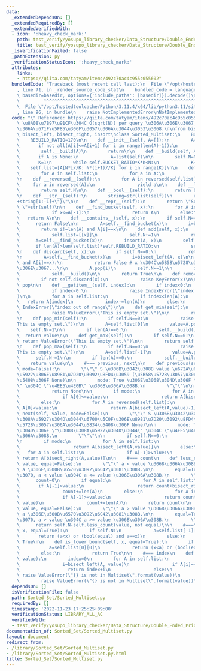 ```yaml
---
data:
  _extendedDependsOn: []
  _extendedRequiredBy: []
  _extendedVerifiedWith:
  - icon: ':heavy_check_mark:'
    path: test_verify/yosupo_library_checker/Data_Structure/Double_Ended_Priority_Queue-Sorted_Multiset.test.py
    title: test_verify/yosupo_library_checker/Data_Structure/Double_Ended_Priority_Queue-Sorted_Multiset.test.py
  _isVerificationFailed: false
  _pathExtension: py
  _verificationStatusIcon: ':heavy_check_mark:'
  attributes:
    links:
    - https://qiita.com/tatyam/items/492c70ac4c955c055602"
  bundledCode: "Traceback (most recent call last):\n  File \"/opt/hostedtoolcache/Python/3.11.4/x64/lib/python3.11/site-packages/onlinejudge_verify/documentation/build.py\"\
    , line 71, in _render_source_code_stat\n    bundled_code = language.bundle(stat.path,\
    \ basedir=basedir, options={'include_paths': [basedir]}).decode()\n          \
    \         ^^^^^^^^^^^^^^^^^^^^^^^^^^^^^^^^^^^^^^^^^^^^^^^^^^^^^^^^^^^^^^^^^^^^^^^^^^^^^^^^^\n\
    \  File \"/opt/hostedtoolcache/Python/3.11.4/x64/lib/python3.11/site-packages/onlinejudge_verify/languages/python.py\"\
    , line 96, in bundle\n    raise NotImplementedError\nNotImplementedError\n"
  code: "\" Reference: https://qiita.com/tatyam/items/492c70ac4c955c055602\"\n# \u203B\
    \ \u8A08\u7B97\u91CF\u304C O(sqrt(N)) per query \u306A\u306E\u3067, \u904E\u5EA6\
    \u306A\u671F\u5F85\u306F\u3057\u306A\u3044\u3053\u3068.\n\nfrom bisect import\
    \ bisect_left, bisect_right, insort\nclass Sorted_Multiset:\n    BUCKET_RATIO=50\n\
    \    REBUILD_RATIO=170\n\n    def __init__(self, A=[]):\n        A=list(A)\n \
    \       if not all(A[i]<=A[i+1] for i in range(len(A)-1)):\n            A=sorted(A)\n\
    \        self.__build(A)\n        return\n\n    def __build(self, A=None):\n \
    \       if A is None:\n            A=list(self)\n\n        self.N=N=len(A)\n \
    \       K=1\n        while self.BUCKET_RATIO*K*K<N:\n            K+=1\n\n    \
    \    self.list=[A[N*i//K: N*(i+1)//K] for i in range(K)]\n\n    def __iter__(self):\n\
    \        for A in self.list:\n            for a in A:\n                yield a\n\
    \n    def __reversed__(self):\n        for A in reversed(self.list):\n       \
    \     for a in reversed(A):\n                yield a\n\n    def __len__(self):\n\
    \        return self.N\n\n    def __bool__(self):\n        return bool(self.N)\n\
    \n    def __str__(self):\n        string=str(list(self))\n        return \"{\"\
    +string[1:-1]+\"}\"\n\n    def __repr__(self):\n        return \"Sorted Multiset:\
    \ \"+str(self)\n\n    def __find_bucket(self, x):\n        for A in self.list:\n\
    \            if x<=A[-1]:\n                return A\n        else:\n         \
    \   return A\n\n    def __contains__(self, x):\n        if self.N==0:\n      \
    \      return False\n\n        A=self.__find_bucket(x)\n        i=bisect_left(A,x)\n\
    \        return i!=len(A) and A[i]==x\n\n    def add(self, x):\n        if self.N==0:\n\
    \            self.list=[[x]]\n            self.N+=1\n            return\n\n  \
    \      A=self.__find_bucket(x)\n        insort(A, x)\n        self.N+=1\n\n  \
    \      if len(A)>len(self.list)*self.REBUILD_RATIO:\n            self.__build()\n\
    \n    def discard(self, x):\n        if self.N==0:\n            return False\n\
    \n        A=self.__find_bucket(x)\n        i=bisect_left(A, x)\n\n        if not(i!=len(A)\
    \ and A[i]==x):\n            return False # x \u304C\u5B58\u5728\u3057\u306A\u3044\
    \u306E\u3067...\n\n        A.pop(i)\n        self.N-=1\n\n        if len(A)==0:\n\
    \            self.__build()\n\n        return True\n\n    def remove(self, x):\n\
    \        if not self.discard(x):\n            raise KeyError(x)\n\n    #=== get,\
    \ pop\n\n    def __getitem__(self, index):\n        if index<0:\n            index+=self.N\n\
    \            if index<0:\n                raise IndexError(\"index out of range\"\
    )\n\n        for A in self.list:\n            if index<len(A):\n             \
    \   return A[index]\n            index-=len(A)\n        else:\n            raise\
    \ IndexError(\"index out of range\")\n\n    def get_min(self):\n        if self.N==0:\n\
    \            raise ValueError(\"This is empty set.\")\n\n        return self.list[0][0]\n\
    \n    def pop_min(self):\n        if self.N==0:\n            raise ValueError(\"\
    This is empty set.\")\n\n        A=self.list[0]\n        value=A.pop(0)\n    \
    \    self.N-=1\n\n        if len(A)==0:\n            self.__build()\n\n      \
    \  return value\n\n    def get_max(self):\n        if self.N==0:\n           \
    \ return ValueError(\"This is empty set.\")\n\n        return self.list[-1][-1]\n\
    \n    def pop_max(self):\n        if self.N==0:\n            raise ValueError(\"\
    This is empty set.\")\n\n        A=self.list[-1]\n        value=A.pop(-1)\n  \
    \      self.N-=1\n\n        if len(A)==0:\n            self.__build()\n\n    \
    \    return value\n\n    #=== previous, next\n\n    def previous(self, value,\
    \ mode=False):\n        \"\"\" S \u306B\u3042\u308B value \u672A\u6E80\u3067\u6700\
    \u5927\u306E\u8981\u7D20\u3092\u8FD4\u3059 (\u5B58\u5728\u3057\u306A\u3044\u5834\
    \u5408\u306F None)\n\n        mode: True \u306E\u3068\u304D\u306F \"\u672A\u6E80\
    \" \u304C \"\u4EE5\u4E0B\" \u306B\u306A\u308B.\n        \"\"\"\n\n        if self.N==0:\n\
    \            return None\n\n        if mode:\n            for A in reversed(self.list):\n\
    \                if A[0]<=value:\n                    return A[bisect_right(A,value)-1]\n\
    \        else:\n            for A in reversed(self.list):\n                if\
    \ A[0]<value:\n                    return A[bisect_left(A,value)-1]\n\n    def\
    \ next(self, value, mode=False):\n        \"\"\" S \u306B\u3042\u308B value \u3088\
    \u308A\u5927\u304D\u3044\u6700\u5C0F\u306E\u8981\u7D20\u3092\u8FD4\u3059 (\u5B58\
    \u5728\u3057\u306A\u3044\u5834\u5408\u306F None)\n\n        mode: True \u306E\u3068\
    \u304D\u306F \"\u3088\u308A\u5927\u304D\u3044\" \u304C \"\u4EE5\u4E0A\" \u306B\
    \u306A\u308B.\n        \"\"\"\n\n        if self.N==0:\n            return None\n\
    \n        if mode:\n            for A in self.list:\n                if A[-1]>=value:\n\
    \                    return A[bisect_left(A,value)]\n        else:\n         \
    \   for A in self.list:\n                if A[-1]>value:\n                   \
    \ return A[bisect_right(A,value)]\n\n    #=== count\n    def less_count(self,\
    \ value, equal=False):\n        \"\"\" a < value \u3068\u306A\u308B S \u306E\u5143\
    \ a \u306E\u500B\u6570\u3092\u6C42\u3081\u308B.\n\n        equal=True \u306A\u3089\
    \u3070, a < value \u304C a <= value \u306B\u306A\u308B.\n        \"\"\"\n\n  \
    \      count=0\n        if equal:\n            for A in self.list:\n         \
    \       if A[-1]>value:\n                    return count+bisect_right(A, value)\n\
    \                count+=len(A)\n        else:\n            for A in self.list:\n\
    \                if A[-1]>=value:\n                    return count+bisect_left(A,\
    \ value)\n                count+=len(A)\n        return count\n\n    def more_count(self,\
    \ value, equal=False):\n        \"\"\" a > value \u3068\u306A\u308B S \u306E\u5143\
    \ a \u306E\u500B\u6570\u3092\u6C42\u3081\u308B.\n\n        equal=True \u306A\u3089\
    \u3070, a > value \u304C a >= value \u306B\u306A\u308B.\n        \"\"\"\n\n  \
    \      return self.N-self.less_count(value, not equal)\n\n    #===\n    def is_upper_bound(self,\
    \ x, equal=True):\n        if self.N:\n            a=self.list[-1][-1]\n     \
    \       return (a<x) or (bool(equal) and a==x)\n        else:\n            return\
    \ True\n\n    def is_lower_bound(self, x, equal=True):\n        if self.N:\n \
    \           a=self.list[0][0]\n            return (x<a) or (bool(equal) and a==x)\n\
    \        else:\n            return True\n\n    #=== index\n    def index(self,\
    \ value):\n        index=0\n        for A in self.list:\n            if A[-1]>value:\n\
    \                i=bisect_left(A, value)\n                if A[i]==value:\n  \
    \                  return index+i\n                else:\n                   \
    \ raise ValueError(\"{} is not in Multiset\".format(value))\n            index+=len(A)\n\
    \        raise ValueError(\"{} is not in Multiset\".format(value))\n"
  dependsOn: []
  isVerificationFile: false
  path: Sorted_Set/Sorted_Multiset.py
  requiredBy: []
  timestamp: '2022-11-23 17:25:25+09:00'
  verificationStatus: LIBRARY_ALL_AC
  verifiedWith:
  - test_verify/yosupo_library_checker/Data_Structure/Double_Ended_Priority_Queue-Sorted_Multiset.test.py
documentation_of: Sorted_Set/Sorted_Multiset.py
layout: document
redirect_from:
- /library/Sorted_Set/Sorted_Multiset.py
- /library/Sorted_Set/Sorted_Multiset.py.html
title: Sorted_Set/Sorted_Multiset.py
---
```

